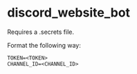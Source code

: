 # discord_website_bot

Requires a .secrets file.

Format the following way:
```
TOKEN=<TOKEN>
CHANNEL_ID=<CHANNEL_ID>
```

